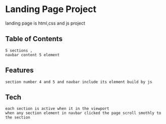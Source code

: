 # Landing Page Project

landing page is html,css and js project

## Table of Contents

    5 sections ,
    navbar content 5 element

## Features

    section number 4 and 5 and navbar include its element build by js

## Tech

    each section is active when it in the viewport
    when any section element in navbar clicked the page scroll smothly to the section

